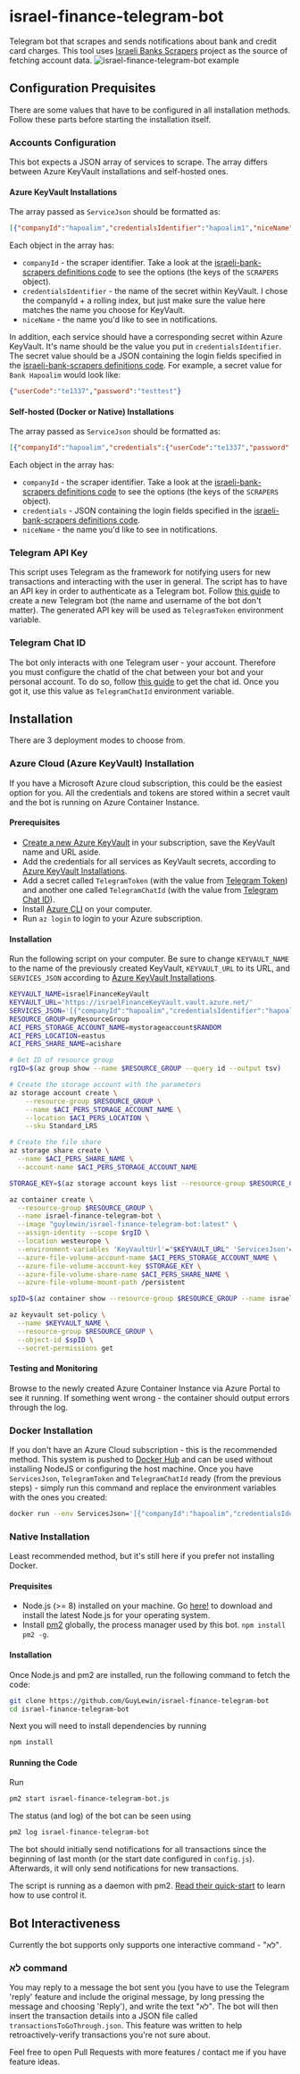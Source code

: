 # israel-finance-telegram-bot
Telegram bot that scrapes and sends notifications about bank and credit card charges. This tool uses [Israeli Banks Scrapers](https://github.com/eshaham/israeli-bank-scrapers) project as the source of fetching account data.
![israel-finance-telegram-bot example](/screenshots/1.png?raw=true "israel-finance-telegram-bot example")

## Configuration Prequisites
There are some values that have to be configured in all installation methods. Follow these parts before starting the installation itself.

### Accounts Configuration
This bot expects a JSON array of services to scrape. The array differs between Azure KeyVault installations and self-hosted ones.

#### Azure KeyVault Installations
The array passed as `ServiceJson` should be formatted as:
```json
[{"companyId":"hapoalim","credentialsIdentifier":"hapoalim1","niceName":"בנק הפועלים"},{"companyId":"amex","credentialsIdentifier":"amex1","niceName":"אמריקן אקספרס"},{"companyId":"isracard","credentialsIdentifier":"isracard1","niceName":"ישראכרט"}]
```
Each object in the array has:
* `companyId` - the scraper identifier. Take a look at the [israeli-bank-scrapers definitions code](https://github.com/eshaham/israeli-bank-scrapers/blob/master/src/definitions.js) to see the options (the keys of the `SCRAPERS` object).
* `credentialsIdentifier` - the name of the secret within KeyVault. I chose the companyId + a rolling index, but just make sure the value here matches the name you choose for KeyVault.
* `niceName` - the name you'd like to see in notifications.

In addition, each service should have a corresponding secret within Azure KeyVault. It's name should be the value you put in `credentialsIdentifier`. The secret value should be a JSON containing the login fields specified in the [israeli-bank-scrapers definitions code](https://github.com/eshaham/israeli-bank-scrapers/blob/master/src/definitions.js). For example, a secret value for `Bank Hapoalim` would look like:
```json
{"userCode":"te1337","password":"testtest"}
```

#### Self-hosted (Docker or Native) Installations
The array passed as `ServiceJson` should be formatted as:
```json
[{"companyId":"hapoalim","credentials":{"userCode":"te1337","password":"testtest"},"niceName":"בנק הפועלים"},{"companyId":"amex","credentials":{"id":"000000000","card6Digits":123456,"password":"testtest"},"niceName":"אמריקן אקספרס"},{"companyId":"isracard","credentials":{"id":"000000000","card6Digits":123456,"password":"testtest"},"niceName":"ישראכרט"}]
```
Each object in the array has:
* `companyId` - the scraper identifier. Take a look at the [israeli-bank-scrapers definitions code](https://github.com/eshaham/israeli-bank-scrapers/blob/master/src/definitions.js) to see the options (the keys of the `SCRAPERS` object).
* `credentials` - JSON containing the login fields specified in the [israeli-bank-scrapers definitions code](https://github.com/eshaham/israeli-bank-scrapers/blob/master/src/definitions.js).
* `niceName` - the name you'd like to see in notifications.

### Telegram API Key
This script uses Telegram as the framework for notifying users for new transactions and interacting with the user in general.
The script has to have an API key in order to authenticate as a Telegram bot.
Follow [this guide](https://docs.influxdata.com/kapacitor/v1.5/event_handlers/telegram/#create-a-telegram-bot) to create a new Telegram bot (the name and username of the bot don't matter). The generated API key will be used as `TelegramToken` environment variable.

### Telegram Chat ID
The bot only interacts with one Telegram user - your account. Therefore you must configure the chatId of the chat between your bot and your personal account. To do so, follow [this guide](https://docs.influxdata.com/kapacitor/v1.5/event_handlers/telegram/#get-your-telegram-chat-id) to get the chat id.
Once you got it, use this value as `TelegramChatId` environment variable.

## Installation
There are 3 deployment modes to choose from.

### Azure Cloud (Azure KeyVault) Installation
If you have a Microsoft Azure cloud subscription, this could be the easiest option for you. All the credentials and tokens are stored within a secret vault and the bot is running on Azure Container Instance.

#### Prerequisites
* [Create a new Azure KeyVault](https://docs.microsoft.com/en-us/azure/key-vault/quick-create-portal#create-a-vault) in your subscription, save the KeyVault name and URL aside. 
* Add the credentials for all services as KeyVault secrets, according to [Azure KeyVault Installations](#azure-keyVault-installations).
* Add a secret called `TelegramToken` (with the value from [Telegram Token](#telegram-token)) and another one called `TelegramChatId` (with the value from [Telegram Chat ID](#telegram-chat-id)).
* Install [Azure CLI](https://docs.microsoft.com/en-us/cli/azure/install-azure-cli?view=azure-cli-latest) on your computer. 
* Run `az login` to login to your Azure subscription.

#### Installation
Run the following script on your computer. Be sure to change `KEYVAULT_NAME` to the name of the previously created KeyVault, `KEYVAULT_URL` to its URL, and `SERVICES_JSON` according to [Azure KeyVault Installations](#azure-keyVault-installations).
```bash
KEYVAULT_NAME=israelFinanceKeyVault
KEYVAULT_URL='https://israelFinanceKeyVault.vault.azure.net/'
SERVICES_JSON='[{"companyId":"hapoalim","credentialsIdentifier":"hapoalim1","niceName":"בנק הפועלים"},{"companyId":"amex","credentialsIdentifier":"amex1","niceName":"אמריקן אקספרס"},{"companyId":"isracard","credentialsIdentifier":"isracard1","niceName":"ישראכרט"}]'
RESOURCE_GROUP=myResourceGroup
ACI_PERS_STORAGE_ACCOUNT_NAME=mystorageaccount$RANDOM
ACI_PERS_LOCATION=eastus
ACI_PERS_SHARE_NAME=acishare

# Get ID of resource group
rgID=$(az group show --name $RESOURCE_GROUP --query id --output tsv)

# Create the storage account with the parameters
az storage account create \
    --resource-group $RESOURCE_GROUP \
    --name $ACI_PERS_STORAGE_ACCOUNT_NAME \
    --location $ACI_PERS_LOCATION \
    --sku Standard_LRS

# Create the file share
az storage share create \
  --name $ACI_PERS_SHARE_NAME \
  --account-name $ACI_PERS_STORAGE_ACCOUNT_NAME

STORAGE_KEY=$(az storage account keys list --resource-group $RESOURCE_GROUP --account-name $ACI_PERS_STORAGE_ACCOUNT_NAME --query "[0].value" --output tsv)

az container create \
  --resource-group $RESOURCE_GROUP \
  --name israel-finance-telegram-bot \
  --image "guylewin/israel-finance-telegram-bot:latest" \
  --assign-identity --scope $rgID \
  --location westeurope \
  --environment-variables 'KeyVaultUrl'="$KEYVAULT_URL" 'ServicesJson'="$SERVICES_JSON" 'HandledTransactionsDbPath'='/persistent/handledTransactions.json' 'FlaggedTransactionsDbPath'='/persistent/flaggedTransactions.json' \
  --azure-file-volume-account-name $ACI_PERS_STORAGE_ACCOUNT_NAME \
  --azure-file-volume-account-key $STORAGE_KEY \
  --azure-file-volume-share-name $ACI_PERS_SHARE_NAME \
  --azure-file-volume-mount-path /persistent

spID=$(az container show --resource-group $RESOURCE_GROUP --name israel-finance-telegram-bot --query identity.principalId --out tsv)

az keyvault set-policy \
  --name $KEYVAULT_NAME \
  --resource-group $RESOURCE_GROUP \
  --object-id $spID \
  --secret-permissions get
```

#### Testing and Monitoring
Browse to the newly created Azure Container Instance via Azure Portal to see it running. If something went wrong - the container should output errors through the log.

### Docker Installation
If you don't have an Azure Cloud subscription - this is the recommended method. This system is pushed to [Docker Hub](https://hub.docker.com/repository/docker/guylewin/israel-finance-telegram-bot) and can be used without installing NodeJS or configuring the host machine.
Once you have `ServicesJson`, `TelegramToken` and `TelegramChatId` ready (from the previous steps) - simply run this command and replace the environment variables with the ones you created:
```bash
docker run --env ServicesJson='[{"companyId":"hapoalim","credentialsIdentifier":"hapoalim1","niceName":"בנק הפועלים"},{"companyId":"amex","credentialsIdentifier":"amex1","niceName":"אמריקן אקספרס"},{"companyId":"isracard","credentialsIdentifier":"isracard1","niceName":"ישראכרט"}]' --env TelegramToken='123' --env TelegramChatId=123 guylewin/israel-finance-telegram-bot
```

### Native Installation
Least recommended method, but it's still here if you prefer not installing Docker.

#### Prequisites
* Node.js (>= 8) installed on your machine. Go [here!](https://nodejs.org/en/download/) to download and install the latest Node.js for your operating system.
* Install [pm2](https://www.npmjs.com/package/pm2) globally, the process manager used by this bot. `npm install pm2 -g`.

#### Installation
Once Node.js and pm2 are installed, run the following command to fetch the code:

```bash
git clone https://github.com/GuyLewin/israel-finance-telegram-bot
cd israel-finance-telegram-bot
```

Next you will need to install dependencies by running
```bash
npm install
```

#### Running the Code
Run
```bash
pm2 start israel-finance-telegram-bot.js
```

The status (and log) of the bot can be seen using
```bash
pm2 log israel-finance-telegram-bot
```
The bot should initially send notifications for all transactions since the beginning of last month (or the start date configured in `config.js`).
Afterwards, it will only send notifications for new transactions.

The script is running as a daemon with pm2. [Read their quick-start](http://pm2.keymetrics.io/docs/usage/quick-start/) to learn how to use control it.

## Bot Interactiveness
Currently the bot supports only supports one interactive command - "לא".

### לא command
You may reply to a message the bot sent you (you have to use the Telegram 'reply' feature and include the original message, by long pressing the message and choosing 'Reply'), and write the text "לא".
The bot will then insert the transaction details into a JSON file called `transactionsToGoThrough.json`.
This feature was written to help retroactively-verify transactions you're not sure about. 

Feel free to open Pull Requests with more features / contact me if you have feature ideas.
